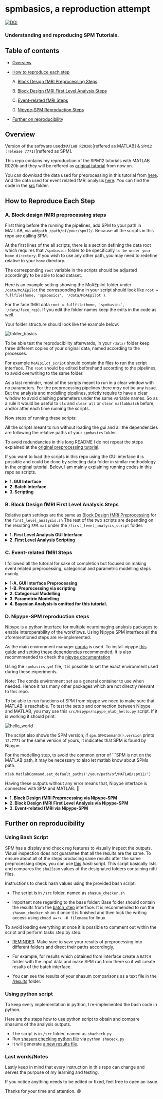 # spmbasics, a reproduction attempt


[![DOI](https://zenodo.org/badge/784344321.svg)](https://zenodo.org/doi/10.5281/zenodo.10953222)
### Understanding  and reproducing SPM Tutorials.

<Project description>
  
## Table of contents

   * [Overview](#Overview)


   * [How to reproduce each step](#How-to-reproduce-each-step)

      A. [Block Design fMRI Preprocessing Steps](#a-block-design-fmri-preprocessing-steps)
      
      B. [Block Design fMRI First Level Analysis Steps](#b-block-design-fmri-first-level-analysis-steps)

      C. [Event-related fMRI Steps](#c-event-related-fmri-steps)

      D. [Nipype-SPM Reproduction Steps](#d-nipype-spm-reproduction-steps)

   * [Further on reproducibility](#Further-on-reproducibility)

## Overview


Version of the software used:```MATLAB R2020b```[reffered as MATLAB] & ```SPM12 (release 7771)```[reffered as SPM].

This repo contains my reproduction of the SPM12 tutorials with MATLAB R020b and they will be reffered as [original tutorial](https://www.fil.ion.ucl.ac.uk/spm/docs/tutorials/fmri/block/) from now on. 

You can download the data used for preprocessing in this tutorial from [here](https://www.fil.ion.ucl.ac.uk/spm/download/data/MoAEpilot/MoAEpilot.bids.zip). And the data used for event related fMRI analysis [here](https://www.fil.ion.ucl.ac.uk/spm/download/data/face_rep/face_rep.zip). 
You can find the code in the [src](src) folder.


## How to Reproduce Each Step

### A. Block design fMRI preprocessing steps 

First thing before the running the pipelines, add SPM to your path in MATLAB, via ```addpath /path/of/your/spm12/```. Because  all the scripts in this repo are calling SPM.

At the first lines of the all scripts, there is a section defining the data root which requires that ```/spmbasics``` folder to be specifically ```to be under your home directory```. If you wish to use any other path, you may need to redefine relative to your ```home``` directory. 

The corresponding ```root``` variable in the scripts should be adjusted accordingly to be able to load dataset.

Here is an example setting showing the MoAEpilot folder under  ```/data/MoAEpilot``` the corresponding line in your script should look like ```root = fullfile(home, 'spmbasics', '/data/MoAEpilot')```. 

For the face fMRI data ```root = fullfile(home, 'spmbasics', '/data/face_rep)```.
If you edit the folder names keep the edits in the code as well. 

Your folder structure should look like the example below:

![folder_basics](/figures/folder_basics.png)

To be able test the reproducibility afterwards, in your ```/data/``` folder keep three different copies of your original data, named according to the processes.  

For example ```MoAEpilot_script``` should contain the files to run the script interface. The ```root``` should be edited beforehand according to the pipelines, to avoid overwriting to the same folder.

As a last reminder,  most of the scripts meant to run in a clear window with no parameters. For the preprocessing pipelines there *may not* be any issue. But the analysis and modelling pipelines, strictly require to have a clear window to avoid clashing parameters under the same variable names. So as a rule it would be useful to ```clc``` and ```clear all``` or ```clear matlabbatch``` before, and/or after each time running the scripts.


Now steps of running these scripts:

All the scripts meant to run without loading the gui and all the dependencies are following the relative paths of your  ```spmbasics``` folder. 

To avoid redundancies in this long README I do not repeat the steps explained at the [original preprocessing tutorial](https://www.fil.ion.ucl.ac.uk/spm/docs/tutorials/fmri/block/preprocessing/realignment/).

If you want to load the scripts in this repo using the GUI interface it is possible and could be done by selecting data folder in similar methodology in the original tutorial.
Below, I am mainly explaining running codes in this repo as scripts.


<details>

<summary><strong> 1. GUI Interface </strong></summary>

<!--#### 1. GUI Interface:-->
 
 All the, ```.m``` files in the folder ```src/batch_step``` and they must be run subsequently. 
  1. Load and run [realignment_batch.m](src/batch_step/realignment_batch.m) first.
  Then run the script. It should produce a file starting with ```mean``` and ```r```. 
  2. Then run [slice timing_batch.m](src/batch_step/slice_timing_batch.m) 
      Run the script. It should produce a file starting with and ```ar```. 
  3. Follow by [coregistration_batch.m](src/batch_step/coregistration_batch.m).  Run the script and your anatomical images now be coregistered to the ```mean``` that we obtained at the realignment step. Deformation field is generated under ```/anat``` folder, with the name of ```y_sub-01_T1w.nii```
  4. Continue by running [segmentation_batch.m](src/batch_step/segmentation_batch.m)
      Segmentation script produce different segmentations  in the ```/anat/``` folder according to the predefined tissue probability maps. 
   5. Load and run [normalization_batch.m](src/batch_step/normalisation_batch.m) 
      This script produces files starting with ```war```
   6. Lastly [smoothing_batch.m](src/batch_step/smoothing_batch.m) This script produces the files starting with ```s``` and at the end in the ```/func``` folder there must be a version of the subject file starting with ```swar```
</details>

<details>
<summary><strong> 2. Batch Interface </strong></summary>   

<!-- #### 2. Batch Interface -->

 For the Batch interface inside ```/batch``` folder ```preprocessing_batch_job.m``` should be run. 
 *  If you want to follow the GUI, steps below:
     1. Load the [batch interface GUI](src/batch/preprocessing_batch.m) at the first step of the Batch interface ```Realign: Estimate &Reslice ``` select your data by specifiying  ```Data> Session```. And the rest is the same with the [tutorial](https://www.fil.ion.ucl.ac.uk/spm/docs/tutorials/fmri/block/preprocessing/batch/).

     2. The rest of the script should run automatically using the relative paths of your data.

* If it does not work, follow the steps in the [original preprocessing tutorial](https://www.fil.ion.ucl.ac.uk/spm/docs/tutorials/fmri/block/preprocessing/batch/) to define paths of your anatomical data.

</details>

<details>
<summary><strong> 3. Scripting </strong></summary>

<!-- #### 3. For scripting --> 

 * To be able to run the scripting, in ```/script``` folder, ```/preprocessing_script_job.m``` is the main file and it should be run.
   * In this tutorial I only edited and used  ```preprocessing_script_job.m``` solely.
   
   * NOTE: In the ideal setting, ```preprocessing_script.m``` controls the job of [preprocessing_script_job.m](src/preprocessing_job.m), but currently ```preprocessing_script.m``` is redundant so does not exist in this repo.
   
</details>

### B. Block Design fMRI First Level Analysis Steps

Relative path settings are the same as [Block Design fMRI Preprocessing](Block_Design_fMRI_Preprocessing) for the ```first_level_analysis.sh``` The rest of the two scripts are depending on the resulting ```SPM.mat``` under the ```/first_level_analysis_script``` folder.

<details> 

<summary><strong> 1. First Level Analysis GUI Interface </strong></summary>

<!-- #### 1. GUI Interface: -->

* Run ```first_level_specification_gui.m``` firstly it will form the ```SPM.mat``` file at the ```/first_level_analysis_gui``` folder. 
* And then run ```first_level_estimation_gui.m```
* To be able to obtain the T staticstics and perform inference and rendering, [original first level analysis tutorial](https://www.fil.ion.ucl.ac.uk/spm/docs/tutorials/fmri/block/modelling/block_design/) should be followed. 
* At the end, it is possible to get a rendered figure showing activations: ![gui_figure](figures/FIRST_LEVEL/first_level_gui_render.png)
</details>

<details>
<summary> <strong> 2. First Level Analysis Scripting </strong></summary>

<!-- #### 2. Scripting:-->

* All the scripts should be loaded subsequently,
         
   1. ```first_level_specification_script.m``` produces the ```SPM.mat file in the ```first_level_specification_script``` folder. The following scripts are taking this file as an input.
   2. The ```first_level_estimation_script.m``` does the GLM estimation.
   3. ```first_level_inference_script.m``` does the rendering. Calculates the estimation parameters and the T level statistics.
   
Resulting render can be seen here : ![script_figure](figures/FIRST_LEVEL/first_level_script_render.png)

</details>   


### C. Event-related fMRI Steps

I followed all the tutorial for sake of completion but focused on making event related preprocessing, categorical and parametric modelling steps mainly. 

<details>

<summary> <strong> 1-A. GUI Interface Preprocessing </strong> </summary>

<!-- #### 1. Preprocessing -->
 
This part is following exact steps of the [original tutorial](https://www.fil.ion.ucl.ac.uk/spm/docs/tutorials/fmri/event/preprocessing/). All the code files exported from the saved ```mat``` files.

 *   All the, ```.m``` files in the folder ```src/event_related_gui/preprocessing``` and they must be run subsequently. 
      1. Load & run [realign.m](src/event_related_gui/preprocessing/realign.m) first. 
      Then run the script. It should produce a file starting with ```mean``` and ```r```. 
      
      2. Then run [slice timing.m](src/event_related_gui/preprocessing/slice_timing.m) 
      Run the script. It should produce a file starting with and ```ar```. 

      3. Follow it by [coreg.job.m](src/event_related_gui/preprocessing/coreg.job.m).  Run the script and your anatomical images now be coregistered to the ```mean``` that we obtained at the realignment step. Deformation field is generated under ```/anat``` folder, with the name of ```y_sub-01_T1w.nii```
      4. Continue by running [segmentat.m](src/event_related_gui/preprocessing/segment.m)
      Segmentation script produce different segmentations  in the ```/anat/``` folder according to the predefined tissue probability maps. 
      5. Run [normalise.m](src/event_related_gui/preprocessing/normalise.m) 
      This script produces files starting with ```war```
      6. Lastly [smooth.m](src/event_related_gui/preprocessing/smooth.m)
      This script produces the files starting with ```s``` and at the end in the ```/func``` folder there must be a version of the subject file starting with ```swar```

</details>

<details>
<summary><strong> 1-B. Preprocessing via scripting </strong></summary>
 
Run ```src/event_related_script/event_related_preprocessing_script.m```. And it should produce the exact same files with the gui interface in one step.

</details>

<details>

<summary><strong> 2. Categorical Modelling </strong></summary>

As a start, make sure that the file containing stimulus onset times in the dataset folder named ```sots.mat```  is loaded in the workspace. The scripting file is automatically loading it. 

<!--#### 2. Categorical Modeliing -->
 <details>

 <summary><strong>GUI Interface:</strong></summary>

In ```src/event_related_gui/categorical``` folder,
Firstly run ```categorical_spec.m```  firstly it will form the ```SPM.mat``` file at the ```/event_related_gui``` folder. And then run ```categorical_est.job.m```.

The further steps about the inference of the results is on the [event related tutorial page](https://www.fil.ion.ucl.ac.uk/spm/docs/tutorials/fmri/event/categorical/).

The figure highlighting the fstatistics can be seen here : ![ergui_figure](figures/EVENT_RELATED/er_fstat_gui.png)

 </details>

 <details>

 <summary><strong>Scripting:</strong></summary>

Run ```src/event_related_script/categorical_modelling.m```. 

It produces same result with the gui interface.

Resulting sample figure can be seen here : ![erscript_figure](figures/EVENT_RELATED/er_fstat_sc.png)
 </details>

</details>

<details>

<summary><strong> 3. Parametric Modelling  </strong></summary>

Similar to the categorical modelling,  ```sots.mat```   is necessary to be loaded in the workspace. 
<!--#### 3. Parametric Modelling-->
<details>

<summary><strong>GUI interface:</summary></strong>
   
Run ```parametric_spec.m```  firstly it will form the ```SPM.mat``` file at the ```/event_related_gui``` folder. And then run ```parametric_est.job.m```

The section describing inference steps to obtain the figure is on the [original event related tutorial](https://www.fil.ion.ucl.ac.uk/spm/docs/tutorials/fmri/event/parametric/).  
 
 Parametric lag effect can be seen like in this figure : ![eventlag_figure](figures/EVENT_RELATED/famouslag_gui.png)
 </details>

 <details>
 
 <summary><strong>Scripting:</strong></summary>

Run ```src/event_related_script/parametric_modelling.m```. It produces same result with the gui interface in single step.

Resulting figure is here : 
![eventlagsc_figure](figures/EVENT_RELATED/famouslag_sc.png)
 
 </details>

</details>


<details>

<summary> <strong>  4. Bayesian Analysis is omitted for this tutorial. </strong> </summary>
 

<!--#### 4. Bayesian Analysis-->

* Run ```bayesian_spec.m```  firstly it will form the ```SPM.mat``` file at the ```/event_related_gui``` folder. And then run ```bayesian_est.job.m```.

The inference should be followed at the [original event related tutorial](https://www.fil.ion.ucl.ac.uk/spm/docs/tutorials/fmri/event/bayesian/).

</details>

### D. Nipype-SPM reproduction steps

Nipype is a python interface for multiple neuroimaging analysis packages to enable interoperability of the workflows. Using Nipype SPM interface all the aforementioned steps are re-implemented. 

As the main environment manager [conda](https://conda.io/projects/conda/en/latest/index.html) is used. 
To install nipype [this guide](https://miykael.github.io/nipype_tutorial/notebooks/resources_installation.html) and setting [these dependencies](http://miykael.github.io/nipype-beginner-s-guide/installation.html#download-and-install-interfaces) recommended. It is also recommmended to check the [nipype documentation](https://nipype.readthedocs.io/en/latest/users/install.html)

Using the ```spmbasics.yml``` file,  it is possible to set the  exact environment used during these experiments. 

Note: The conda environment set as a general container to use when needed. Hence it has many other packages which are not directly relevant to this repo.


To be able to run functions of SPM from nipype we need to make sure that MATLAB is reachable. To test the setup and connection between Nipype and MATLAB, you may use this ```src/Nipype/nipype_mlab_hello.py``` script. If it is working it should print:

![hello_world](figures/nipype_hello.png)

The script also shows the SPM version, if ```spm.SPMCommand().version``` prints ```12.7771``` or the same version of yours, it indicates that SPM is found by Nipype. 

For the modelling step, to avoid the common error of ```SPM is not on the MATLAB path, it may be necessary to also let matlab know about SPMs path.

```mlab.MatlabCommand.set_default_paths('/your/path/of/MATLAB/spm12/')```


Having these outputs without any error means that, Nipype interface is connected with SPM and MATLAB. :partying_face:

<details> 
<summary> <strong> 1. Block Design fMRI Preprocessing via Nipype-SPM</strong> </summary>

To reproduce the block design preprocessing using nipype run ```src/Nipype/nipype_spm_preproc.py```  using ``` python nipype_spm_preproc.py``` command or your IDE. [Notebook](src/Nipype/nipype_spm_preproc.ipynb) version is also available as an alternative.

In addition to resulting preprocessed files, Nipype writes the worflow as graphs.



![Nipype First Figure](figures/preproc_basicgraph.png)

A more detailed figure to check connections.

![Nipype Detailed](figures/graph_detailed.png)

When it works properly, datasink creates a separate folder of the desired outputs:

![datasinked folder](figures/propersink.png)

</details>

<details>

<summary> <strong>  2. Block Design fMRI First Level Analysis via Nipype-SPM</strong> </summary>

Run [first level analysis code](https://github.com/mselimata/spmbasics/blob/NipypeFirstlvl/src/Nipype/nipype_spm_firstlvl.py) file or the [Notebook](https://github.com/mselimata/spmbasics/blob/NipypeFirstlvl/src/Nipype/spm_firstlevel.ipynb) to have the results.

Note: Notebook and code works but they are not producing the same figures with the SPM.

Connection graph:

![first level](figures/colored_l1analysis.png)

</details>

<details>
<summary> <strong> 3. Event-related fMRI via Nipype-SPM</strong></summary>

<details>
   <summary>3a. Preprocessing </summary> 

Run [Event related preprocessing code](https://github.com/mselimata/spmbasics/blob/NipypeEvent/src/Nipype/spm_event_preproc.py) or the [Notebook](https://github.com/mselimata/spmbasics/blob/NipypeEvent/src/Nipype/spm_event_preproc.ipynb) .

Difference: Originally functional data is in analyze format, for convenience of the pipeline, it is merged as a 4D nifti.

![preprocess event](figures/event_graph.png)

</details>
<details>
   <summary>3b. Categorical Modelling </summary> 


Run [Event related categorical modelling code](https://github.com/mselimata/spmbasics/blob/NipypeEvent/src/Nipype/spm_event_categorical.py) [Notebook](https://github.com/mselimata/spmbasics/blob/NipypeEvent/src/Nipype/spm_event_categorical.ipynb) to have the results. 

![categorical graph](figures/event_cat.png)

</details>

<details>
   <summary>3c. Parametric Modelling </summary> 
Run [Event related parametric modelling code](https://github.com/mselimata/spmbasics/blob/NipypeEvent/src/Nipype/spm_event_parametric.ipynb) to have the results.

NOTE: THIS IS THE INITAL SETTING, NODES ARE NOT PROPERLY CONNECTED.

</details>

</details>

## Further on reproducibility

### Using Bash Script
SPM has a display and check reg features to visually inspect the outputs.
Visual inspection does not guarantee that all the results are the same.
To ensure about all of the steps producing same results after the same preprocessing steps, you can use [this](/src/shasum_checker.sh) *bash* script.
This script basically lists and compares the ```sha25sum``` values of the designated folders containing nifti files.  

Instructions to check hash values using the provided bash script:

* The script is in ```/src``` folder, named as ```shasum_checker.sh``` 

* Important note regarding to the base folder: Base folder should contain the results from the [batch_step](https://www.fil.ion.ucl.ac.uk/spm/docs/tutorials/fmri/block/preprocessing/introduction/) interface. It is recommended to run the ```shasum_checker.sh``` on it once it is finished and then lock the writing access using ``` chmod a=rx -R filename ``` for linux. 

To avoid loading everything at once it is possible to comment out within the script and perform tasks step by step.

* <u> REMINDER</u>: Make sure to save your results of preprocessing into different folders and direct their paths accordingly.

* For example, for results which obtained from  interface create a ```BATCH``` folder with the input data and make SPM run from there so it will create results of the  batch interface.

* You can see the results of your shasum comparisons as a text file in the [/results](results/comparison_result.txt) folder.

### Using python script

To keep every implementation in python, I re-implemented the bash code in python. 

Here are the steps how to use python script to obtain and compare shasums of the analysis outputs.
* The script is in ```/src``` folder, named as ```shacheck.py``` 
* Run [shasum checking python file](src/shacheck.py) via ```python shaceck.py``` 
* It will generate [a new results file](results/all_results.txt).

### Last words/Notes

Lastly keep in mind that every  instruction in this repo can change and serves the purpose of  my learning and testing. 

If you notice anything needs to be edited or fixed, feel free to open an issue. 

Thanks for your time and attention. :smile: 